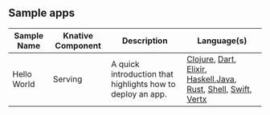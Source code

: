 ## Sample apps

| Sample Name | Knative Component | Description                                                | Language(s)                                                                                                                                                                                                                                                                                                                                                                                                                                      |
| ----------- | ----------------- | ---------------------------------------------------------- | ------------------------------------------------------------------------------------------------------------------------------------------------------------------------------------------------------------------------------------------------------------------------------------------------------------------------------------------------------------------------------------------------------------------------------------------------ |
| Hello World | Serving           | A quick introduction that highlights how to deploy an app. | [Clojure](./serving/helloworld-clojure/README.md), [Dart](./serving/helloworld-dart/README.md), [Elixir](./serving/helloworld-elixir/README.md), [Haskell](./serving/helloworld-haskell/README.md),[Java](./serving/helloworld-java-quarkus/README.md), [Rust](./serving/helloworld-rust/README.md), [Shell](./serving/helloworld-shell/README.md), [Swift](./serving/helloworld-swift/README.md), [Vertx](./serving/helloworld-vertx/README.md) |
